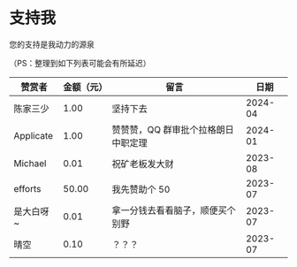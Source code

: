 # 支持我

您的支持是我动力的源泉

<script setup>
import SupportMe from '@/layout/SupportMe/index.vue'
</script>

<SupportMe />

（PS：整理到如下列表可能会有所延迟）

| 赞赏者    | 金额（元） | 留言                                | 日期    |
| --------- | ---------- | ----------------------------------- | ------- |
| 陈家三少  | 1.00       | 坚持下去                            | 2024-04 |
| Applicate | 1.00       | 赞赞赞，QQ 群审批个拉格朗日中职定理 | 2024-01 |
| Michael   | 0.01       | 祝矿老板发大财                      | 2023-08 |
| efforts   | 50.00      | 我先赞助个 50                       | 2023-07 |
| 是大白呀~ | 0.01       | 拿一分钱去看看脑子，顺便买个别野    | 2023-07 |
| 晴空      | 0.10       | ？？？                              | 2023-07 |
